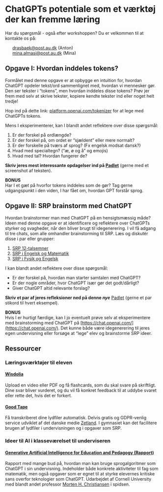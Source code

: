 # ChatGPTs potentiale som et værktøj der kan fremme læring


Har du spørgsmål - også efter workshoppen? Du er velkommen til at kontakte os på: 
<ul style="list-style-type: none;">
<li><a href="mailto:drasbaek@post.au.dk">drasbaek@post.au.dk</a> (Anton)</li>
<li><a href="mailto:mina.almasi@post.au.dk">mina.almasi@post.au.dk</a> (Mina)</li>
</ul>

## Opgave I: Hvordan inddeles tokens?
Formålet med denne opgave er at opbygge en intuition for, hvordan ChatGPT opdeler tekst/ord sammenlignet med, hvordan vi mennesker gør. Den ser tekster i “tokens”, men hvordan inddeles disse tokens? Prøv jer frem med selv at skrive tekster, kopiere kendte tekster ind eller noget helt tredje! 

Hop ind på dette link: [platform.openai.com/tokenizer](https://platform.openai.com/tokenizer) for at lege med ChatGPTs tokens.

Mens I eksperimenterer, kan I blandt andet reflektere over disse spørgsmål:
1. Er der forskel på ordlængde?
2. Er der forskel på, om ordet er “sjældent” eller mere normalt?
3. Er der forskelle på tværs af sprog? (Fx engelsk modsat dansk?)
4. Hvad med specialtegn? (“æ, ø og å” og emojis)
5. Hvad med tal? Hvordan fungerer de?

**Skriv jeres mest interessante opdagelser ind på [Padlet](https://padlet.com/drasbaek/chatgpt_workshop_1)** (gerne med et screenshot af teksten).

**BONUS**<br>
Har I et gæt på hvorfor tokens inddeles som de gør? Tag gerne udgangspunkt i den viden, I har fået om, hvordan GPT forstår sprog.

## Opgave II: SRP brainstorm med ChatGPT
Hvordan brainstormer man med ChatGPT på en hensigtsmæssig måde? Ideen med denne opgave er at identificere og reflektere over ChatGPTs styrker og svagheder, når den bliver brugt til idegenerering. I vil få adgang til tre chats, som alle omhandler brainstorming til SRP. Læs og diskutér disse i par eller grupper:

1. [SRP 12-talsemner](https://chat.openai.com/share/94f7ad5f-5fe5-4c72-a1f9-9d4b9e792de2)
2. [SRP i Engelsk og Matematik](https://chat.openai.com/share/63e3ab20-e2c3-4ef4-b935-def37f4acfe4)
3. [SRP i Fysik og Engelsk](https://chat.openai.com/share/b419d40d-7da8-4b67-9ffa-5958a202d34d)

I kan blandt andet reflektere over disse spørgsmål:

- Er der forskel på, hvordan man starter samtalen med ChatGPT?
- Er der nogle områder, hvor ChatGPT især gør det godt/dårligt?
- Giver ChatGPT altid relevante forslag?

**Skriv et par af jeres refleksioner ned på denne *nye*** [Padlet](https://padlet.com/drasbaek/chatgpt_workshop_2) (gerne et par stikord til hvert eksempel).

**BONUS**<br>
Hvis I er hurtigt færdige, kan I jo eventuelt prøve selv at eksperimentere med brainstorming med ChatGPT på [https://chat.openai.com/](https://chat.openai.com/). Det kunne både være idegenerering til jeres egen undervisning eller forsøge at “lege” elev og brainstorme SRP ideer.

## Ressourcer 
### Læringsværktøjer til eleven
#### [Wisdolia](https://www.wisdolia.com/)
Upload en video eller PDF og få flashcards, som du skal svare på skriftligt. Dine svar bliver vurderet, og du vil få konkret feedback til at uddybe svaret eller rette det, hvis det er forkert. 

#### [Good Tape](https://www.mygoodtape.com)
Få transkriberet dine lydfiler automatisk. Delvis gratis og GDPR-venlig service udviklet af det danske medie [Zetland](https://www.zetland.dk). I gymnasiet kan det facilitere brugen af lydfiler i undervisningen og i opgaver som SRP.

### Ideer til AI i klasseværelset til underviseren
#### [Generative Artificial Intelligence for Education and Pedagogy (Rapport)](https://teaching.cornell.edu/generative-artificial-intelligence/cu-committee-report-generative-artificial-intelligence-education)
Rapport med mange bud på, hvordan man kan bruge sprogalgoritmer som ChatGPT i sin undervisning. Indeholder både konkrete aktiviteter til fag som matematik, men også opgaver som er egnet til at styrke elevernes kritiske sans overfor teknologier som ChatGPT. Udarbejdet af Cornell University med blandt andet professor [Morten H. Christiansen](https://pure.au.dk/portal/da/persons/morten-h-christiansen(224dad72-3e71-4f7b-8e53-8d33d3cf62c1).html) i spidsen. 

